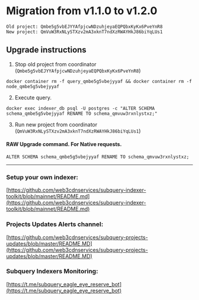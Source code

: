 # Migration from v1.1.0 to v1.2.0
```
Old project: Qmbe5g5vbEJYYAfpjcwNDzuhjeyaEQPQbxKyKx6PveYnR8
New project: QmVuW3RxNLySTXzv2mA3xknT7ndXzRWAYHkJ86biYqLUs1
```


## Upgrade instructions
 1) Stop old project from coordinator (`Qmbe5g5vbEJYYAfpjcwNDzuhjeyaEQPQbxKyKx6PveYnR8`)

```
docker container rm -f query_qmbe5g5vbejyyaf && docker container rm -f node_qmbe5g5vbejyyaf
```

 2) Execute query.

```
docker exec indexer_db psql -U postgres -c "ALTER SCHEMA schema_qmbe5g5vbejyyaf RENAME TO schema_qmvuw3rxnlystxz;"

```

 3) Run new project from coordinator (`QmVuW3RxNLySTXzv2mA3xknT7ndXzRWAYHkJ86biYqLUs1`)

#### RAW Upgrade command. For Native requests.
`ALTER SCHEMA schema_qmbe5g5vbejyyaf RENAME TO schema_qmvuw3rxnlystxz;`


___
### Setup your own indexer:

[https://github.com/web3cdnservices/subquery-indexer-toolkit/blob/mainnet/README.md](https://github.com/web3cdnservices/subquery-indexer-toolkit/blob/mainnet/README.md)

### Projects Updates Alerts channel:

[https://github.com/web3cdnservices/subquery-projects-updates/blob/master/README.MD](https://github.com/web3cdnservices/subquery-projects-updates/blob/master/README.MD)

### Subquery Indexers Monitoring:

[https://t.me/subquery_eagle_eye_reserve_bot](https://t.me/subquery_eagle_eye_reserve_bot)
